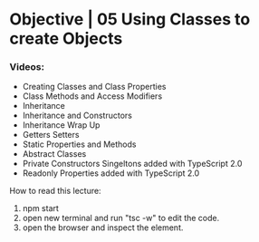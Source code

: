 # Objective | 05 Using Classes to create Objects

### Videos:

- Creating Classes and Class Properties
- Class Methods and Access Modifiers
- Inheritance
- Inheritance and Constructors
- Inheritance Wrap Up
- Getters Setters
- Static Properties and Methods
- Abstract Classes
- Private Constructors Singeltons added with TypeScript 2.0
- Readonly Properties added with TypeScript 2.0


How to read this lecture:

1. npm start
2. open new terminal and run "tsc -w" to edit the code.
3. open the browser and inspect the element.
